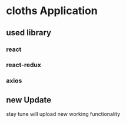 # cloths Application

## used library

### react

### react-redux

### axios

## new Update
 stay tune will upload new working functionality
